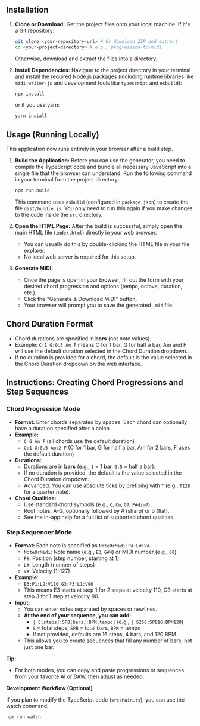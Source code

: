 ## Installation

1.  **Clone or Download:**
    Get the project files onto your local machine. If it's a Git repository:
    ```bash
    git clone <your-repository-url> # Or download ZIP and extract
    cd <your-project-directory> # e.g., progression-to-midi
    ```
    Otherwise, download and extract the files into a directory.

2.  **Install Dependencies:**
    Navigate to the project directory in your terminal and install the required Node.js packages (including runtime libraries like `midi-writer-js` and development tools like `typescript` and `esbuild`):
    ```bash
    npm install
    ```
    or if you use yarn:
    ```bash
    yarn install
    ```

## Usage (Running Locally)

This application now runs entirely in your browser after a build step.

1.  **Build the Application:**
    Before you can use the generator, you need to compile the TypeScript code and bundle all necessary JavaScript into a single file that the browser can understand. Run the following command in your terminal from the project directory:
    ```bash
    npm run build
    ```
    This command uses `esbuild` (configured in `package.json`) to create the file `dist/bundle.js`. You only need to run this again if you make changes to the code inside the `src` directory.

2.  **Open the HTML Page:**
    After the build is successful, simply open the main HTML file (`index.html`) directly in your web browser.
    * You can usually do this by double-clicking the HTML file in your file explorer.
    * No local web server is required for this setup.

3.  **Generate MIDI:**
    * Once the page is open in your browser, fill out the form with your desired chord progression and options (tempo, octave, duration, etc.).
    * Click the "Generate & Download MIDI" button.
    * Your browser will prompt you to save the generated `.mid` file.

## Chord Duration Format

- Chord durations are specified in **bars** (not note values).
- Example: `C:1 G:0.5 Am F` means C for 1 bar, G for half a bar, Am and F will use the default duration selected in the Chord Duration dropdown.
- If no duration is provided for a chord, the default is the value selected in the Chord Duration dropdown on the web interface.

## Instructions: Creating Chord Progressions and Step Sequences

### Chord Progression Mode

- **Format:** Enter chords separated by spaces. Each chord can optionally have a duration specified after a colon.
- **Example:**
  - `C G Am F` (all chords use the default duration)
  - `C:1 G:0.5 Am:2 F` (C for 1 bar, G for half a bar, Am for 2 bars, F uses the default duration)
- **Durations:**
  - Durations are in **bars** (e.g., `1` = 1 bar, `0.5` = half a bar).
  - If no duration is provided, the default is the value selected in the Chord Duration dropdown.
  - Advanced: You can use absolute ticks by prefixing with `T` (e.g., `T128` for a quarter note).
- **Chord Qualities:**
  - Use standard chord symbols (e.g., `C`, `Cm`, `G7`, `F#dim7`).
  - Root notes: A-G, optionally followed by # (sharp) or b (flat).
  - See the in-app help for a full list of supported chord qualities.

### Step Sequencer Mode

- **Format:** Each note is specified as `NoteOrMidi:P#:L#:V#`.
  - `NoteOrMidi`: Note name (e.g., `E3`, `G#4`) or MIDI number (e.g., `60`)
  - `P#`: Position (step number, starting at 1)
  - `L#`: Length (number of steps)
  - `V#`: Velocity (1-127)
- **Example:**
  - `E3:P1:L2:V110 G3:P3:L1:V90`
  - This means E3 starts at step 1 for 2 steps at velocity 110, G3 starts at step 3 for 1 step at velocity 90.
- **Input:**
  - You can enter notes separated by spaces or newlines.
  - **At the end of your sequence, you can add:**
    - `| S[steps]:SPB[bars]:BPM[tempo]` (e.g., `| S256:SPB16:BPM120`)
    - `S` = total steps, `SPB` = total bars, `BPM` = tempo
    - If not provided, defaults are 16 steps, 4 bars, and 120 BPM.
  - This allows you to create sequences that fill any number of bars, not just one bar.

**Tip:**
- For both modes, you can copy and paste progressions or sequences from your favorite AI or DAW, then adjust as needed.

**Development Workflow (Optional)**

If you plan to modify the TypeScript code (`src/Main.ts`), you can use the watch command:

```bash
npm run watch
```